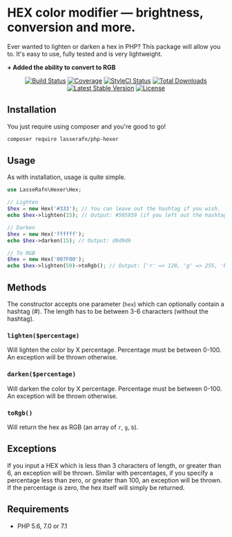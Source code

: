 # HEX color modifier — brightness, conversion and more.

Ever wanted to lighten or darken a hex in PHP? This package will allow you to.
It's easy to use, fully tested and is very lightweight.

**+ Added the ability to convert to RGB**

<p align="center"> 
<a href="https://travis-ci.org/LasseRafn/php-hexer"><img src="https://img.shields.io/travis/LasseRafn/php-hexer.svg?style=flat-square" alt="Build Status"></a>
<a href="https://coveralls.io/github/LasseRafn/php-hexer"><img src="https://img.shields.io/coveralls/LasseRafn/php-hexer.svg?style=flat-square" alt="Coverage"></a>
<a href="https://styleci.io/repos/94527137"><img src="https://styleci.io/repos/94527137/shield?branch=master" alt="StyleCI Status"></a>
<a href="https://packagist.org/packages/lasserafn/php-hexer"><img src="https://img.shields.io/packagist/dt/lasserafn/php-hexer.svg?style=flat-square" alt="Total Downloads"></a>
<a href="https://packagist.org/packages/lasserafn/php-hexer"><img src="https://img.shields.io/packagist/v/lasserafn/php-hexer.svg?style=flat-square" alt="Latest Stable Version"></a>
<a href="https://packagist.org/packages/lasserafn/php-hexer"><img src="https://img.shields.io/packagist/l/lasserafn/php-hexer.svg?style=flat-square" alt="License"></a>
</p>

## Installation

You just require using composer and you're good to go!

```bash
composer require lasserafn/php-hexer
```

## Usage

As with installation, usage is quite simple. 

```php
use LasseRafn\Hexer\Hex;

// Lighten
$hex = new Hex('#333'); // You can leave out the hashtag if you wish.
echo $hex->lighten(15); // Output: #595959 (if you left out the hashtag, it would not be included in the output either)

// Darken
$hex = new Hex('ffffff');
echo $hex->darken(15); // Output: d9d9d9

// To RGB
$hex = new Hex('007F00');
echo $hex->lighten(50)->toRgb(); // Output: ['r' => 128, 'g' => 255, 'b' => 128]
```

## Methods

The constructor accepts one parameter (`hex`) which can optionally contain a hashtag (#). The length has to be between 3-6 characters (without the hashtag).

### `lighten($percentage)`

Will lighten the color by X percentage. Percentage must be between 0-100. An exception will be thrown otherwise.

### `darken($percentage)`

Will darken the color by X percentage. Percentage must be between 0-100. An exception will be thrown otherwise.

### `toRgb()`

Will return the hex as RGB (an array of `r`, `g`, `b`).

## Exceptions

If you input a HEX which is less than 3 characters of length, or greater than 6, an exception will be thrown. Similar with percentages, if you specify a percentage less than zero, or greater than 100, an exception will be thrown. If the percentage *is* zero, the hex itself will simply be returned.

## Requirements
* PHP 5.6, 7.0 or 7.1
